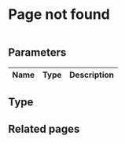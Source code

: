 # Page not found


```

```

## Parameters
| Name | Type | Description |
| ---- | :----: | ----------- |


## Type


## Related pages
